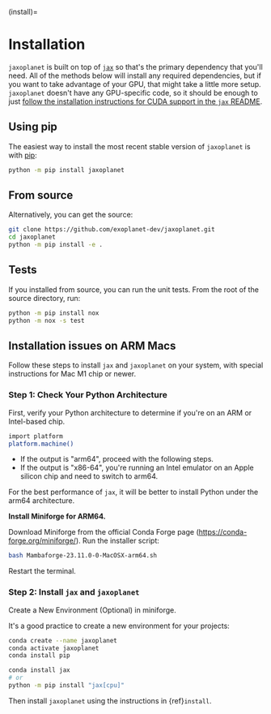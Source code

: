 (install)=

# Installation

`jaxoplanet` is built on top of [`jax`](https://github.com/google/jax) so that's the
primary dependency that you'll need. All of the methods below will install any
required dependencies, but if you want to take advantage of your GPU, that might
take a little more setup. `jaxoplanet` doesn't have any GPU-specific code, so it
should be enough to just [follow the installation instructions for CUDA support
in the `jax` README](https://github.com/google/jax/#installation).

## Using pip

The easiest way to install the most recent stable version of `jaxoplanet` is
with [pip](https://pip.pypa.io):

```bash
python -m pip install jaxoplanet
```

## From source

Alternatively, you can get the source:

```bash
git clone https://github.com/exoplanet-dev/jaxoplanet.git
cd jaxoplanet
python -m pip install -e .
```

## Tests

If you installed from source, you can run the unit tests. From the root of the
source directory, run:

```bash
python -m pip install nox
python -m nox -s test
```

## Installation issues on ARM Macs

Follow these steps to install `jax` and `jaxoplanet` on your system, with
special instructions for Mac M1 chip or newer.

### Step 1: Check Your Python Architecture

First, verify your Python architecture to determine if you're on an ARM or
Intel-based chip.

```bash
import platform
platform.machine()
```

- If the output is "arm64", proceed with the following steps.
- If the output is "x86-64", you're running an Intel emulator on an Apple
  silicon chip and need to switch to arm64.

For the best performance of `jax`, it will be better to install Python under
the arm64 architecture.

**Install Miniforge for ARM64.**

Download Miniforge from the official Conda Forge page (https://conda-forge.org/miniforge/).
Run the installer script:

```bash
bash Mambaforge-23.11.0-0-MacOSX-arm64.sh
```

Restart the terminal.

### Step 2: Install `jax` and `jaxoplanet`

Create a New Environment (Optional) in miniforge.

It's a good practice to create a new environment for your projects:

```bash
conda create --name jaxoplanet
conda activate jaxoplanet
conda install pip

conda install jax
# or
python -m pip install "jax[cpu]"
```

Then install `jaxoplanet` using the instructions in {ref}`install`.
